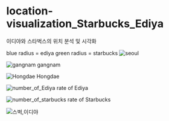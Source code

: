 # location-visualization_Starbucks_Ediya
이디야와 스타벅스의 위치 분석 및 시각화


blue radius = ediya
green radius = starbucks
![seoul](https://user-images.githubusercontent.com/64695947/80898767-63cda180-8d42-11ea-9158-01c154c70698.png)
 

![gangnam](https://user-images.githubusercontent.com/64695947/80898768-662ffb80-8d42-11ea-9b76-284264ae8296.png)
gangnam

![Hongdae](https://user-images.githubusercontent.com/64695947/80898769-67612880-8d42-11ea-8f87-0fe4f6c5ac5e.png)
Hongdae

![number_of_Ediya](https://user-images.githubusercontent.com/64695947/80898778-88297e00-8d42-11ea-808b-ecb283a5b4c7.png)
rate of Ediya

![number_of_starbucks](https://user-images.githubusercontent.com/64695947/80898772-6c25dc80-8d42-11ea-8675-80631f8e40f0.png)
rate of Starbucks

![스벅,이디야](https://user-images.githubusercontent.com/64695947/80898773-6d570980-8d42-11ea-95e6-cd56a86379b8.png)
